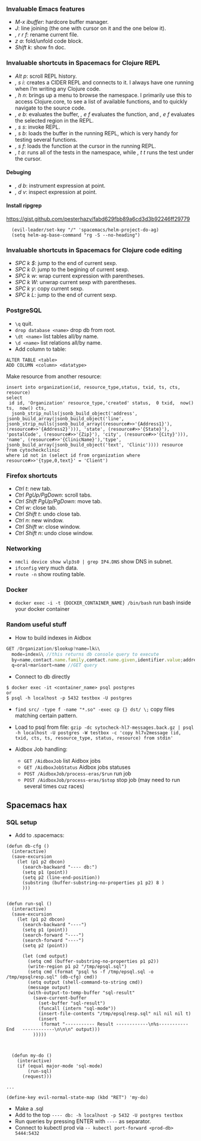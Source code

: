### Invaluable Emacs features
* _M-x ibuffer_: hardcore buffer manager.
* _J_: line joining (the one with cursor on it and the one below it).
* _, r r f_: rename current file.
* _z a_: fold/unfold code block.
* _Shift k_: show fn doc. 
### Invaluable shortcuts in Spacemacs for Clojure REPL
* _Alt p_: scroll REPL history.
* _, s i_: creates a CIDER REPL and connects to it. I always have one running when I’m writing any Clojure code.
* _, h n_: brings up a menu to browse the namespace. I primarily use this to access Clojure.core, to see a list of available functions, and to quickly navigate to the source code.
* _, e b_: evaluates the buffer, _, e f_ evaluates the function, and _, e f_ evaluates the selected region in the REPL.
* _, s s_: invoke REPL.
* _, s b_: loads the buffer in the running REPL, which is very handy for testing several functions.
* _, s f_: loads the function at the cursor in the running REPL.
* _, t a_: runs all of the tests in the namespace, while _, t t_ runs the test under the cursor.
#### Debuging
* _, d b_: instrument expression at point.
* _, d v_: inspect expression at point.
#### Install ripgrep
https://gist.github.com/pesterhazy/fabd629fbb89a6cd3d3b92246ff29779
```
  (evil-leader/set-key "/" 'spacemacs/helm-project-do-ag)
  (setq helm-ag-base-command "rg -S --no-heading")
  ```
### Invaluable shortcuts in Spacemacs for Clojure code editing
* _SPC k $_: jump to the end of current sexp.
* _SPC k 0_: jump to the begining of current sexp.
* _SPC k w_: wrap current expression with parentheses.
* _SPC k W_: unwrap current sexp with parentheses.
* _SPC k y_: copy current sexp.
* _SPC k L_: jump to the end of current sexp.

### PostgreSQL
* ```\q``` quit.
* ```drop database <name>``` drop db from root.
* ```\dt <name>``` list tables all/by name.
* ```\d <name>``` list relations all/by name.
* Add column to table:
```
ALTER TABLE <table>
ADD COLUMN <column> <datatype>
```

Make resource from another resource:
```
insert into organization(id, resource_type,status, txid, ts, cts, resource)
select 
 id id, 'Organization' resource_type,'created' status,  0 txid,  now() ts,  now() cts,
  jsonb_strip_nulls(jsonb_build_object('address', jsonb_build_array(jsonb_build_object('line', jsonb_strip_nulls(jsonb_build_array((resource#>>'{Address1}'),(resource#>>'{Address2}'))), 'state', (resource#>>'{State}'), 'postalCode', (resource#>>'{Zip}'), 'city', (resource#>>'{City}'))), 'name', (resource#>>'{ClinicName}'),'type', jsonb_build_array(jsonb_build_object('text', 'Clinic')))) resource
from cytocheckclinic
where id not in (select id from organization where resource#>>'{type,0,text}' = 'Client')
```


### Firefox shortcuts
* _Ctrl t_: new tab.
* _Ctrl PgUp/PgDown_: scroll tabs.
* _Ctrl Shift PgUp/PgDown_: move tab.
* _Ctrl w_: close tab.
* _Ctrl Shift t_: undo close tab.
* _Ctrl n_: new window.
* _Ctrl Shift w_: close window.
* _Ctrl Shift n_: undo close window.
### Networking
* ```nmcli device show wlp3s0 | grep IP4.DNS``` show DNS in subnet.
* ```ifconfig``` very much data.
* ```route -n``` show routing table.

### Docker
* ```docker exec -i -t {DOCKER_CONTAINER_NAME} /bin/bash``` run bash inside your docker container

### Random useful stuff

* How to build indexes in Aidbox
```js
GET /Organization/$lookup?name=lk&\
  mode=index&\ //this returns db console query to execute
  by=name,contact.name.family,contact.name.given,identifier.value;address.city,address.state,type.text;address.line&\ //these are indexed fields
  q=oral+mar&sort=name //GET query
```
  
* Connect to db directly
```
$ docker exec -it <container_name> psql postgres
or
$ psql -h localhost -p 5432 testbox -U postgres
```

* ```find src/ -type f -name "*.so" -exec cp {} dst/ \;``` copy files matching certain pattern.

* Load to psql from file:
```gzip -dc sytocheck-hl7-messages.back.gz | psql -h localhost -U postgres -W testbox -c 'copy hl7v2message (id, txid, cts, ts, resource_type, status, resource) from stdin'```

* Aidbox Job handling:
  - ```GET /AidboxJob``` list Aidbox jobs
  - ```GET /AidboxJobStatus``` Aidbox jobs statuses
  - ```POST /AidboxJob/process-eras/$run``` run job
  - ```POST /AidboxJob/process-eras/$stop``` stop job (may need to run several times cuz races)
  
## Spacemacs hax
### SQL setup
* Add to .spacemacs:
```
(defun db-cfg ()
  (interactive)
  (save-excursion
    (let (p1 p2 dbcon)
      (search-backward "---- db:")
      (setq p1 (point))
      (setq p2 (line-end-position))
      (substring (buffer-substring-no-properties p1 p2) 8 )
      )))


(defun run-sql ()
  (interactive)
  (save-excursion
    (let (p1 p2 dbcon)
      (search-backward "----")
      (setq p1 (point))
      (search-forward "----")
      (search-forward "----")
      (setq p2 (point))

      (let (cmd output)
        (setq cmd (buffer-substring-no-properties p1 p2))
        (write-region p1 p2 "/tmp/epsql.sql")
        (setq cmd (format "psql %s -f /tmp/epsql.sql -o /tmp/epsqlresp.sql" (db-cfg) cmd))
        (setq output (shell-command-to-string cmd))
        (message output)
        (with-output-to-temp-buffer "sql-result"
          (save-current-buffer
            (set-buffer "sql-result")
            (funcall (intern "sql-mode"))
            (insert-file-contents "/tmp/epsqlresp.sql" nil nil nil t)
            (insert
             (format "----------- Result ------------\n%s-----------  End   ------------\n\n\n" output)))
          )))))



  (defun my-do ()
    (interactive)
    (if (equal major-mode 'sql-mode)
        (run-sql)
      (request)))
      
...

(define-key evil-normal-state-map (kbd "RET") 'my-do)
```
* Make a .sql
* Add to the top `---- db: -h localhost -p 5432 -U postgres testbox`
* Run queries by pressing ENTER with `----` as separator.
* Connect to kubectl prod via `-- kubectl port-forward <prod-db> 5444:5432`
